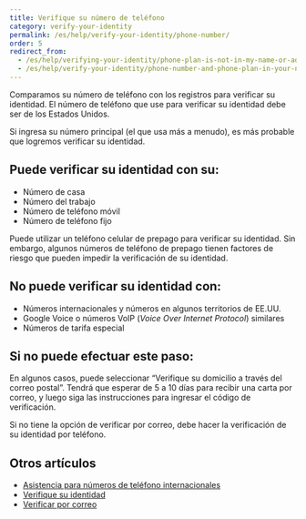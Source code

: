 ```yaml
---
title: Verifique su número de teléfono
category: verify-your-identity
permalink: /es/help/verify-your-identity/phone-number/
order: 5
redirect_from:
  - /es/help/verifying-your-identity/phone-plan-is-not-in-my-name-or-address/
  - /es/help/verify-your-identity/phone-number-and-phone-plan-in-your-name/
---
```

Comparamos su número de teléfono con los registros para verificar su identidad. El número de teléfono que use para verificar su identidad debe ser de los Estados Unidos.

Si ingresa su número principal (el que usa más a menudo), es más probable que logremos verificar su identidad.

## Puede verificar su identidad con su:
- Número de casa
- Número del trabajo
- Número de teléfono móvil
- Número de teléfono fijo

Puede utilizar un teléfono celular de prepago para verificar su identidad. Sin embargo, algunos números de teléfono de prepago tienen factores de riesgo que pueden impedir la verificación de su identidad.

## No puede verificar su identidad con:
- Números internacionales y números en algunos territorios de EE.UU.
- Google Voice o números VoIP (*Voice Over Internet Protocol*) similares
- Números de tarifa especial

## Si no puede efectuar este paso:

En algunos casos, puede seleccionar “Verifique su domicilio a través del correo postal”. Tendrá que esperar de 5 a 10 días para recibir una carta por correo, y luego siga las instrucciones para ingresar el código de verificación.

Si no tiene la opción de verificar por correo, debe hacer la verificación de su identidad por teléfono.

## Otros artículos

* [Asistencia para números de teléfono internacionales](/es/help/verify-your-identity/phone-number/)
* [Verifique su identidad](/es/help/verify-your-identity/how-to-verify-your-identity/)
* [Verificar por correo](/es/help/verify-your-identity/verify-your-address-by-mail/)
